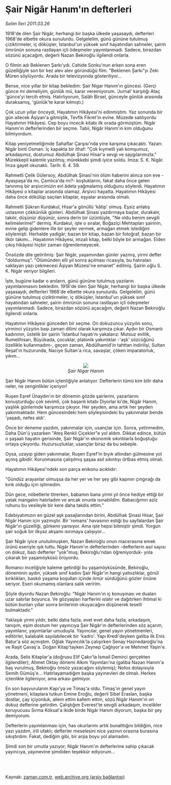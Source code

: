 # Şair Nigâr Hanım'ın defterleri

*Selim İleri 2011.03.26*

<td class="columnist-detail">
<p>1918'de ölen Şair Nigâr, herhangi bir başka ülkede yaşasaydı, defterleri 1968'de elbette okura sunulurdu. Gelgelelim, günü gününe tutulmuş çiziktirmeler, iç döküşler, İstanbul'un yüksek sınıf hayatından sahneler, şairin ömrünün sonuna rastlayan içli ödeşmeler yayımlanmadı. Sadece, birazdan sözünü açacağım, değerli Nazan Bekiroğlu ilgilendi onlarla.</p>
<p>
<div id="haberMetinDiv">
<p>O filmin adı Beklenen Şarkı'ydı. Cahide Sonku'nun erken sona eren güzelliğiyle son bir kez alev alev göründüğü film. "Beklenen Şarkı"yı Zeki Müren söylüyordu. Arada bir televizyonda gösteriliyor...
<p>Bense, nice yıllar bir kitap bekledim: Şair Nigar Hanım'ın güncesi. (Gerçi günce mi demeliyim, günlük mü, karar veremiyorum. 'Jurnal' karşılığı Ataç 'günce'yi tercih etmiş. Hatırlıyorum, Salâh Birsel, günceyle günlük arasında duraksamış, 'günlük'te karar kılmıştı.)
<p>Çok uzun yıllar önceydi, Hayatımın Hikâyesi'ni edinmiştim. Yaz sonunda bir gün ailecek Âşiyan'a gitmiştik, Tevfik Fikret'in evine. Müzede satılıyordu Hayatımın Hikâyesi. Cep boyu incecik kitabı ilk orada görmüştüm. Nigâr Hanım'ın defterlerinden bir seçme. Tabii, Nigâr Hanım'ın kim olduğunu bilmiyordum.

<p>
<p>Kitap yeniyetmeliğimde Sahaflar Çarşısı'nda yine karşıma çıkacaktı. Yazan: Nigâr binti Osman. İç kapakta bir ithaf: "Çok kıymetli yalı komşumuz, arkadaşımız, dostumuz Abdülhak Şinasi Hisar'a sevgi ve saygılarımızla." Mürekkepli kalemle yazılmış; mürekkebi şimdi iyice soldu. İmza: S. K. Nigâr. İmza gayet okunaklı. Tarih: 6. 4. 59.
<p>Rahmetli Çelik Gülersoy, Abdülhak Şinasi'nin ölüm haberini alınca son eve -Ayaspaşa'da mı, Çamlıca'da mı?- koştuklarını, fakat daha önce gelen tanınmış bir arşivcimizin evi âdeta yağmalamış olduğunu söylerdi. Hayatımın Hikâyesi o kitaplar arasında olamaz. Arşivci hayatta. Hayatımın Hikâyesi daha önce dökülüp saçılan kitaplar, eşyalar arasında olmalı.
<p>Rahmetli Şükran Kurdakul, Hisar'a gönüllü 'kâtip' olmuş. Eşsiz anlatış ustasının çökkünlük günleri. Abdülhak Şinasi yazdırmaya başlar, durakalır, takılır, düşünür düşünür, sonra derin bir üzüntüyle, "Ne oldu benim sevgili kelimelerime!" dermiş. Kurdakul, işte o sıralar, Boğaziçi Mehtapları şairinin, evine gelip gidenlere ille bir şeyler vermek, armağan etmek istediğini söylemişti. Herhalde yadigâr; bazan bir kitap, bazan bir fotoğraf, bazan bir likör takımı... Hayatımın Hikâyesi, imzalı kitap, belki böyle bir armağan. Elden çıkış hikâyesi hiçbir zaman öğrenilemeyecek.
<p>Önsözde dile getirilmiş: Şair Nigâr, yaşamından günler yazmış, yirmi defter "doldurmuş". "Ölümünden elli yıl sonra açılması ricasıyla, bu hatıraları saklayan yazı çekmecesi Âşiyan Müzesi'ne emanet" edilmiş. Şairin oğlu S. K. Nigâr veriyor bilgileri.
<p>İşte, bugüne kadar o anıların, günü gününe tutulmuş yazıların yayımlanmasını bekledim. 1918'de ölen Şair Nigâr, herhangi bir başka ülkede yaşasaydı, defterleri 1968'de elbette okura sunulurdu. Gelgelelim, günü gününe tutulmuş çiziktirmeler, iç döküşler, İstanbul'un yüksek sınıf hayatından sahneler, şairin ömrünün sonuna rastlayan içli ödeşmeler yayımlanmadı. Sadece, birazdan sözünü açacağım, değerli Nazan Bekiroğlu ilgilendi onlarla.
<p>Hayatımın Hikâyesi günceden bir seçme. On dokuzuncu yüzyılın sonu, yirminci yüzyılın başı zaman dilimi olarak karşımıza çıkar. Aydın bir Osmanlı kadınının, üstelik bir şairin 'İstanbul hayatı'nı yakalarız: Mutsuz evlilik, Rumelihisarı, Büyükada, çocuklar, platonik yakınlıklar -'aşk' sözcüğünü özellikle kullanmadım-, geçen zaman, Abdülhamid'in tahttan indirilişi, Sultan Reşat'ın huzurunda, Naciye Sultan'a rica, savaşlar, çöken imparatorluk, yıkım...


<p><p align="center"><img src="http://web.archive.org/web/20110403064211im_/http://medya.zaman.com.tr/2011/03/26/selim01.jpg"/><br/><i>Şair Nigar Hanım</i>
<p>Şair Nigâr Hanım bütün içtenliğiyle anlatıyor. Defterlerin tümü kim bilir daha neler, ne zenginlikler içeriyor!
<p>Ruşen Eşref Ünaydın'ın bir dönemin gözde şairlerini, yazarlarını konuşturduğu çok sevimli, çok başarılı kitabı Diyorlar ki'de, Nigâr Hanım, yaşlılık günlerinde karşımıza çıkıyor. Her şeyden, ama artık her şeyden yakınmaktadır. Hem güncesindeki hem söyleşisindeki bu yakınmalar bende 'yaşadı, nefes aldı'.
<p>Önce bir deneme yazdım, yakınmalar için, usançlar için. Sonra, yetinmedim, Daha Dün'ü yazarken "Ateş Renkli Çiçekler"e yol aldım. Dikkat edince, bütün o şaşaalı hayatın gerisinde, Şair Nigâr'ın ekonomik sıkıntılarla boğuştuğu ortaya çıkıyordu. Huzursuzluklar, usançlar biraz da bu sebeple.
<p>Oysa, uzayıp giden yakınmalar, Ruşen Eşref'in bıyık altından gülmesine yol açmış gibidir. Korunmasına çalışılmış şaşaa asıl sıkıntıyı örtbas etmiş olmalı.
<p>Hayatımın Hikâyesi'ndeki son parça enikonu acıklıdır:
<p>"Gündüz arayanlar olmuşsa da her yer ve her şey gibi kapının çıngırağı da kırık olduğu için işitmedim.
<p>Dün gece, nöbetlerle titrerken, babamın bana yirmi yıl önce hediye ettiği bir yatak mangalını hatırladım ve ancak onunla ısınabildim. Babacığımın aziz ruhunu bu vesileyle bir kere daha takdis ettim."
<p>Edebiyatımızın en güzel aşk pasajlarından birini, Abdülhak Şinasi Hisar, Şair Nigâr Hanım için yazmıştır. Bir 'romans' havasının estiği bu sayfalardan Şair Nigâr'ın güzelliği, görkemi yansıyor. Ama işte hepsi bitmiştir şimdi. Yorgun şair soğuk bir ilkyaz akşamı ısınmaya çalışıyor...
<p>Şair Nigâr iyice unutulmuşken, Nazan Bekiroğlu onun macerasına emek ürünü eseriyle ışık tuttu. Nigâr Hanım'ın defterlerinden -defterlerin asıl sayısı on dokuz, bazı defterler "yok"muş; Bekiroğlu'ndan öğreniyorduk- yola çıkarak bir yaşamöyküsü örüyordu.
<p>Romancı inceliğiyle kaleme getirdiği bu yaşamöyküsünde, Bekiroğlu, döneminin aydın, yüksek sınıf kadını Şair Nigâr'ın hangi yalnızlıklar, gönül kırıklıkları, baskılı yaşama koşulları içinde ömür sürdüğünü gözler önüne seriyor. Eseri okumamış olanlara salık veririm.
<p>Şöyle diyordu Nazan Bekiroğlu: "Nigâr Hanım'ın iç konuşması ve duaları uzar satırlar boyunca. Ve gözyaşları harflerini ıslatır ve dağıtırken ihtimal ki bütün bunları yıllar sonra birilerinin okuyacağını düşünerek teselli bulmaktadır."
<p>Yaklaşık yirmi yıldır, belki daha fazla, evet evet daha fazla, arkadaşım, tanışım, eşim dostum her yayıncıya Şair Nigâr'ın defterlerinden söz açarım, yayımlanır, yayımlarlar umuduyla. Yayıncılar, genel yayın yönetmenleri, editörler, kalabalık sayılabilecek bir 'kadro'. Yapı Kredi'deyken galiba ilk Enis Batur'a söz açmıştım. Oğlak Yayıncılık'la çalışırken Senay Haznedaroğlu'na ve Raşit Çavaş'a. Doğan Kitap'tayken Zeynep Çağlıyor'a ve Mehmet Yaşin'e.
<p>Arada, Selis Kitaplar'a (doğrusu Elif Çakır'la İsmail Demirci gerçekten ilgilendiler); Ahmet Oktay dönemi Alkım Yayımları'na (galiba Nazan Hanım'a baş vurulmuş, Bekiroğlu önsöz yazacağını söylemiş); Notos dolayısıyla Semih Gümüş'e... Hatırlayamadığım başka yayınevleri de olmalı. Herkes içtenlikle ilgileniyor, ama arkası gelmiyor.
<p>En son başvurularım Kapı'ya ve Timaş'a oldu. Timaş'ın genel yayın yönetmeni, kitaplara tutkun Emine Eroğlu, değerli Sibel Eraslan, başka dostlar, çay içiyorduk, allem ettim kallem ettim, sözü Nigâr Hanım'ın on dokuz defterine getirdim. Çalıştığım Everest'te sevgili arkadaşım, incelikler koruyucusu Sırma Köksal'a ikide birde Nigâr Hanım diyorum, başka bir şey demiyorum.
<p>Defterlerin yayımlanması için, has okurlarımı artık bunalttığını bildiğim, nice yazı yazdım, irili ufaklı; defterler meselesini nice yazının orasına burasına sıkıştırdım. Fakat, dediğim gibi, bir arpa boyu yol alamadım.
<p>Şimdi son bir umutla yazıyor; Nigâr Hanım'ın defterlerine sahip çıkacak yayıncıya, yayınevine şimdiden teşekkür ediyorum... </p></p></p></p></p></p></p></p></p></p></p></p></p></p></p></p></p></p></p></p></p></p></p></p></p></p></p></p></div>
</p>


<p><br>
		 </br></p></td>

Kaynak: [zaman.com.tr](http://zaman.com.tr/yazar.do?yazino=1112904), [web.archive.org (arşiv bağlantısı)](http://web.archive.org/web/20110403064211/http://www.zaman.com.tr:80/yazar.do?yazino=1112904)
